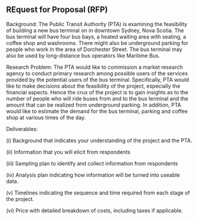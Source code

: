 ## REquest for Proposal (RFP)

Background:
The Public Transit Authority (PTA) is examining the feasibility of building a new bus terminal on in downtown Sydney, Nova Scotia. The bus terminal will have four bus bays, a heated waiting area with seating, a coffee shop and washrooms. There might also be underground parking for people who work in the area of Dorchester Street. The bus terminal may also be used by long-distance bus operators like Maritime Bus.

Research Problem:
The PTA would like to commission a market research agency to conduct primary research among possible users of the services provided by the potential users of the bus terminal. Specifically, PTA would like to make decisions about the feasibility of the project, especially the financial aspects. Hence the crux of the project is to gain insights as to the number of people who will ride buses from and to the bus terminal and the amount that can be realized from underground parking. In addition, PTA would like to estimate the demand for the bus terminal, parking and coffee shop at various times of the day.

Deliverables:

(i)	Background that indicates your understanding of the project and the PTA.

(ii)	Information that you will elicit from respondents

(iii)	Sampling plan to identify and collect information from respondents

(iv)	Analysis plan indicating how information will be turned into useable data.

(v)	Timelines indicating the sequence and time required from each stage of the project.

(vi)	Price with detailed breakdown of costs, including taxes if applicable.

